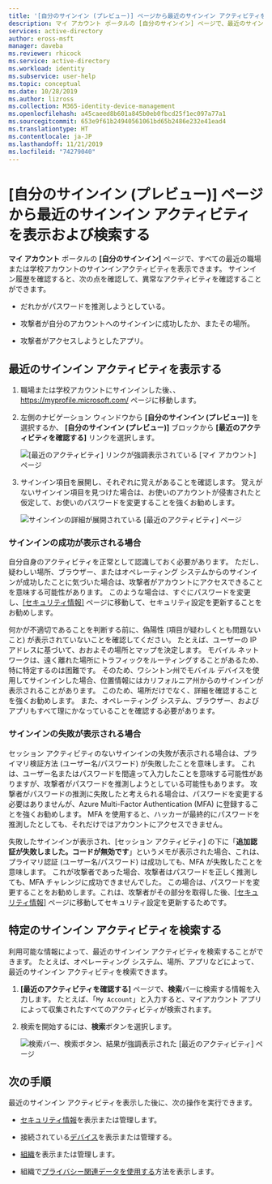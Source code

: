 ```yaml
---
title: '[自分のサインイン (プレビュー)] ページから最近のサインイン アクティビティを表示および検索する - Azure Active Directory | Microsoft Docs'
description: マイ アカウント ポータルの [自分のサインイン] ページで、最近のサインインアクティビティを表示および検索する方法について詳しく説明します。
services: active-directory
author: eross-msft
manager: daveba
ms.reviewer: rhicock
ms.service: active-directory
ms.workload: identity
ms.subservice: user-help
ms.topic: conceptual
ms.date: 10/28/2019
ms.author: lizross
ms.collection: M365-identity-device-management
ms.openlocfilehash: a45caeed8b601a845b0eb0fbcd25f1ec097a77a1
ms.sourcegitcommit: 653e9f61b24940561061bd65b2486e232e41ead4
ms.translationtype: HT
ms.contentlocale: ja-JP
ms.lasthandoff: 11/21/2019
ms.locfileid: "74279040"
---
```

# <a name="view-and-search-your-recent-sign-in-activity-from-the-my-sign-ins-preview-page"></a>[自分のサインイン (プレビュー)] ページから最近のサインイン アクティビティを表示および検索する

**マイ アカウント** ポータルの **[自分のサインイン]** ページで、すべての最近の職場または学校アカウントのサインインアクティビティを表示できます。 サインイン履歴を確認すると、次の点を確認して、異常なアクティビティを確認することができます。

- だれかがパスワードを推測しようとしている。

- 攻撃者が自分のアカウントへのサインインに成功したか、またその場所。

- 攻撃者がアクセスしようとしたアプリ。

## <a name="view-your-recent-sign-in-activity"></a>最近のサインイン アクティビティを表示する

1. 職場または学校アカウントにサインインした後、、 https://myprofile.microsoft.com/ ページに移動します。

2. 左側のナビゲーション ウィンドウから **[自分のサインイン (プレビュー)]** を選択するか、 **[自分のサインイン (プレビュー)]** ブロックから **[最近のアクティビティを確認する]** リンクを選択します。

    ![[最近のアクティビティ] リンクが強調表示されている [マイ アカウント] ページ](media/my-account-portal/my-account-portal-sign-ins.png)

3. サインイン項目を展開し、それぞれに覚えがあることを確認します。 覚えがないサインイン項目を見つけた場合は、お使いのアカウントが侵害されたと仮定して、お使いのパスワードを変更することを強くお勧めします。

    ![サインインの詳細が展開されている [最近のアクティビティ] ページ](media/my-account-portal/my-account-portal-sign-ins-page.png)

### <a name="if-you-see-a-successful-sign-in"></a>サインインの成功が表示される場合

自分自身のアクティビティを正常として認識しておく必要があります。 ただし、疑わしい場所、ブラウザー、またはオペレーティング システムからのサインインが成功したことに気づいた場合は、攻撃者がアカウントにアクセスできることを意味する可能性があります。 このような場合は、すぐにパスワードを変更し、[[セキュリティ情報]](https://mysignins.microsoft.com/security-info) ページに移動して、セキュリティ設定を更新することをお勧めします。

何かが不適切であることを判断する前に、偽陽性 (項目が疑わしくとも問題ないこと) が表示されていないことを確認してください。 たとえば、ユーザーの IP アドレスに基づいて、おおよその場所とマップを決定します。 モバイル ネットワークは、遠く離れた場所にトラフィックをルーティングすることがあるため、特に特定するのは困難です。 そのため、ワシントン州でモバイル デバイスを使用してサインインした場合、位置情報にはカリフォルニア州からのサインインが表示されることがあります。 このため、場所だけでなく、詳細を確認することを強くお勧めします。 また、オペレーティング システム、ブラウザー、およびアプリもすべて理にかなっていることを確認する必要があります。

### <a name="if-you-see-an-unsuccessful-sign-in"></a>サインインの失敗が表示される場合

セッション アクティビティのないサインインの失敗が表示される場合は、プライマリ検証方法 (ユーザー名/パスワード) が失敗したことを意味します。 これは、ユーザー名またはパスワードを間違って入力したことを意味する可能性がありますが、攻撃者がパスワードを推測しようとしている可能性もあります。 攻撃者がパスワードの推測に失敗したと考えられる場合は、パスワードを変更する必要はありませんが、Azure Multi-Factor Authentication (MFA) に登録することを強くお勧めします。 MFA を使用すると、ハッカーが最終的にパスワードを推測したとしても、それだけではアカウントにアクセスできません。

失敗したサインインが表示され、[セッション アクティビティ] の下に「**追加認証が失敗しました。コードが無効です**」というメモが表示された場合、これは、プライマリ認証 (ユーザー名/パスワード) は成功しても、MFA が失敗したことを意味します。 これが攻撃者であった場合、攻撃者はパスワードを正しく推測しても、MFA チャレンジに成功できませんでした。 この場合は、パスワードを変更することをお勧めします。これは、攻撃者がその部分を取得した後、[[セキュリティ情報]](https://mysignins.microsoft.com/security-info) ページに移動してセキュリティ設定を更新するためです。

## <a name="search-for-specific-sign-in-activity"></a>特定のサインイン アクティビティを検索する

利用可能な情報によって、最近のサインイン アクティビティを検索することができます。 たとえば、オペレーティング システム、場所、アプリなどによって、最近のサインイン アクティビティを検索できます。

1. **[最近のアクティビティを確認する]** ページで、**検索**バーに検索する情報を入力します。 たとえば、「`My Account`」と入力すると、マイアカウント アプリによって収集されたすべてのアクティビティが検索されます。

2. 検索を開始するには、**検索**ボタンを選択します。

    ![検索バー、検索ボタン、結果が強調表示された [最近のアクティビティ] ページ](media/my-account-portal/my-account-portal-sign-ins-page-search.png)

## <a name="next-steps"></a>次の手順

最近のサインイン アクティビティを表示した後に、次の操作を実行できます。

- [セキュリティ情報](user-help-security-info-overview.md)を表示または管理します。

- 接続されている[デバイス](my-account-portal-devices-page.md)を表示または管理する。

- [組織](my-account-portal-organizations-page.md)を表示または管理します。

- 組織で[プライバシー関連データを使用する](my-account-portal-privacy-page.md)方法を表示します。
